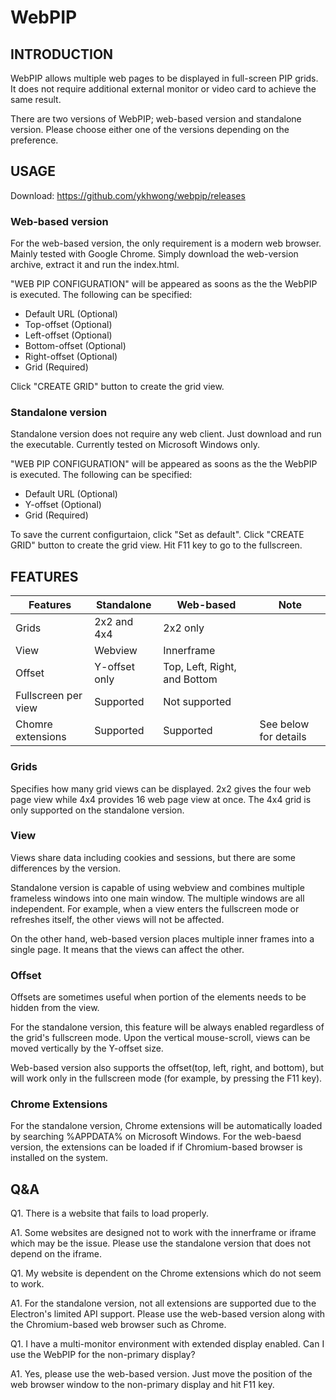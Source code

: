 # WebPIP

## INTRODUCTION
WebPIP allows multiple web pages to be displayed in full-screen PIP grids. It does not require additional external monitor or video card to achieve the same result.

There are two versions of WebPIP; web-based version and standalone version. Please choose either one of the versions depending on the preference.

## USAGE
Download: https://github.com/ykhwong/webpip/releases

### Web-based version
For the web-based version, the only requirement is a modern web browser. Mainly tested with Google Chrome.
Simply download the web-version archive, extract it and run the index.html.

"WEB PIP CONFIGURATION" will be appeared as soons as the the WebPIP is executed.
The following can be specified:
* Default URL (Optional)
* Top-offset (Optional)
* Left-offset (Optional)
* Bottom-offset (Optional)
* Right-offset (Optional)
* Grid (Required)

Click "CREATE GRID" button to create the grid view.

### Standalone version
Standalone version does not require any web client.
Just download and run the executable. Currently tested on Microsoft Windows only.

"WEB PIP CONFIGURATION" will be appeared as soons as the the WebPIP is executed.
The following can be specified:
* Default URL (Optional)
* Y-offset (Optional)
* Grid (Required)

To save the current configurtaion, click "Set as default".
Click "CREATE GRID" button to create the grid view. Hit F11 key to go to the fullscreen.

## FEATURES

| Features | Standalone | Web-based | Note |
| ------------- | ------------- | ------------- | ------------- |
| Grids | 2x2 and 4x4 | 2x2 only |  |
| View | Webview | Innerframe |  |
| Offset | Y-offset only | Top, Left, Right, and Bottom | |
| Fullscreen per view | Supported | Not supported | |
| Chomre extensions | Supported | Supported | See below for details |

### Grids

Specifies how many grid views can be displayed. 2x2 gives the four web page view while 4x4 provides 16 web page view at once. The 4x4 grid is only supported on the standalone version.

### View

Views share data including cookies and sessions, but there are some differences by the version.

Standalone version is capable of using webview and combines multiple frameless windows into one main window. The multiple windows are all independent. For example, when a view enters the fullscreen mode or refreshes itself, the other views will not be affected.

On the other hand, web-based version places multiple inner frames into a single page. It means that the views can affect the other.

### Offset

Offsets are sometimes useful when portion of the elements needs to be hidden from the view.

For the standalone version, this feature will be always enabled regardless of the grid's fullscreen mode. Upon the vertical mouse-scroll, views can be moved vertically by the Y-offset size.

Web-based version also supports the offset(top, left, right, and bottom), but will work only in the fullscreen mode (for example, by pressing the F11 key).

### Chrome Extensions
For the standalone version, Chrome extensions will be automatically loaded by searching %APPDATA% on Microsoft Windows. For the web-baesd version, the extensions can be loaded if if Chromium-based browser is installed on the system.

## Q&A
Q1. There is a website that fails to load properly.

A1. Some websites are designed not to work with the innerframe or iframe which may be the issue. Please use the standalone version that does not depend on the iframe.

Q1. My website is dependent on the Chrome extensions which do not seem to work.

A1. For the standalone version, not all extensions are supported due to the Electron's limited API support. Please use the web-based version along with the Chromium-based web browser such as Chrome.

Q1. I have a multi-monitor environment with extended display enabled. Can I use the WebPIP for the non-primary display?

A1. Yes, please use the web-based version. Just move the position of the web browser window to the non-primary display and hit F11 key.
